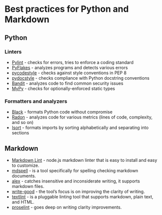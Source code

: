# Best practices for Python and Markdown

## Python

### Linters

* [Pylint](http://pylint.pycqa.org/en/latest/) - checks for errors, tries to enforce a coding standard
* [PyFlakes](https://github.com/PyCQA/pyflakes) - analyzes programs and detects various errors
* [pycodestyle](https://github.com/PyCQA/pycodestyle) - checks against style conventions in PEP 8
* [pydocstyle](https://github.com/PyCQA/pydocstyle) - checks compliance with Python docstring conventions
* [Bandit](https://bandit.readthedocs.io/en/latest/) - analyzes code to find common security issues
* [MyPy](https://mypy.readthedocs.io/en/stable/) - checks for optionally-enforced static types

### Formatters and analyzers

* [Black](https://github.com/psf/black) - formats Python code without compromise
* [Radon](https://radon.readthedocs.io/en/latest/) - analyzes code for various metrics (lines of code, complexity, and
  so on)
* [Isort](https://github.com/PyCQA/isort) - formats imports by sorting alphabetically and separating into sections

## Markdown

* [Markdown Lint](https://github.com/DavidAnson/markdownlint) - node.js markdown linter that is easy to install and easy
  to customize.
* [mdspell](https://www.npmjs.com/package/markdown-spellcheck) - is a tool specifically for spelling checking markdown
  documents.
* [alex](https://alexjs.com/) - catches insensitive and inconsiderate writing, it supports markdown files.
* [write-good](https://github.com/btford/write-good) - the tool’s focus is on improving the clarity of writing.
* [textlint](https://textlint.github.io/) - is a pluggable linting tool that supports markdown, plain text, and HTML.
* [proselint](http://proselint.com/) - goes deep on writing clarity improvements.
